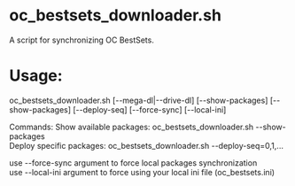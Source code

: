 oc_bestsets_downloader.sh
=================
A script for synchronizing OC BestSets.

Usage:
======
oc_bestsets_downloader.sh [--mega-dl|--drive-dl] [--show-packages] [--show-packages] [--deploy-seq] [--force-sync] [--local-ini]

Commands:
Show available packages: oc_bestsets_downloader.sh --show-packages<br/>
Deploy specific packages: oc_bestsets_downloader.sh --deploy-seq=0,1,...<br/>

use --force-sync argument to force local packages synchronization<br/>
use --local-ini argument to force using your local ini file (oc_bestsets.ini)<br/>

